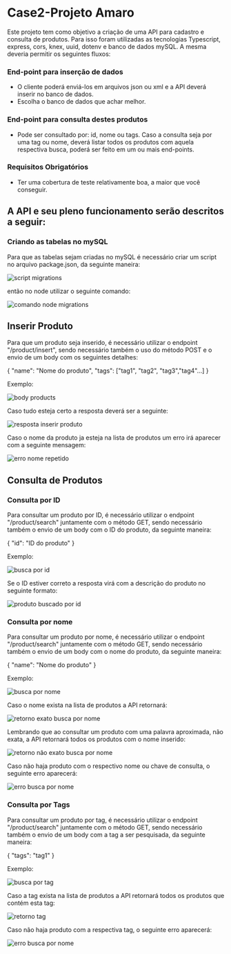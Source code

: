 # Case2-Projeto Amaro

Este projeto tem como objetivo a criação de uma API para cadastro e consulta de produtos. Para isso foram utilizadas as tecnologias Typescript, express, cors, knex, uuid, dotenv e banco de dados mySQL. A mesma deveria permitir os seguintes fluxos:

### End-point para inserção de dados
- O cliente poderá enviá-los em arquivos json ou xml e a API deverá inserir no banco de dados.
- Escolha o banco de dados que achar melhor.

### End-point para consulta destes produtos
- Pode ser consultado por: id, nome ou tags. Caso a consulta seja por uma tag ou nome, deverá listar todos os produtos com aquela respectiva busca, poderá ser feito em um ou mais end-points.

### Requisitos Obrigatórios
- Ter uma cobertura de teste relativamente boa, a maior que você conseguir.

## A API e seu pleno funcionamento serão descritos a seguir:

### Criando as tabelas no mySQL

Para que as tabelas sejam criadas no mySQL é necessário criar um script no arquivo package.json, da seguinte maneira:

![script migrations](https://user-images.githubusercontent.com/91218096/161898130-819281ad-8ecd-41e7-9b8c-0b59edfdd1fa.png)

então no node utilizar o seguinte comando:

![comando node migrations](https://user-images.githubusercontent.com/91218096/161898332-3794e466-5a77-4ac0-9501-bd440ab8a0ab.png)


## Inserir Produto

Para que um produto seja inserido, é necessário utilizar o endpoint "/product/insert", sendo necessário também o uso do método POST e o envio de um body com os seguintes detalhes: 

{
    "name": "Nome do produto",
    "tags": ["tag1", "tag2", "tag3","tag4"...]
}

Exemplo:

![body products](https://user-images.githubusercontent.com/91218096/161892396-cc857032-688f-46c4-874e-ef5c13d496b8.png)

Caso tudo esteja certo a resposta deverá ser a seguinte:

![resposta inserir produto](https://user-images.githubusercontent.com/91218096/161892683-02db41df-fd95-4731-b41a-483b46983149.png)

Caso o nome da produto ja esteja na lista de produtos um erro irá aparecer com a seguinte mensagem:

![erro nome repetido](https://user-images.githubusercontent.com/91218096/161894044-7c653fa8-e261-454f-86e3-199a82fe7b7d.png)

## Consulta de Produtos
### Consulta por ID

Para consultar um produto por ID, é necessário utilizar o endpoint "/product/search" juntamente com o método GET, sendo necessário também o envio de um body com o ID do produto, da seguinte maneira:

{
    "id": "ID do produto"
}

Exemplo:

![busca por id](https://user-images.githubusercontent.com/91218096/161895973-a1437e03-736a-4697-97ee-4ebeb645ea1b.png)

Se o ID estiver correto a resposta virá com a descrição do produto no seguinte formato:

![produto buscado por id](https://user-images.githubusercontent.com/91218096/161896085-648014c1-82c3-47c2-a014-6567508efd89.png)

### Consulta por nome
Para consultar um produto por nome, é necessário utilizar o endpoint "/product/search" juntamente com o método GET, sendo necessário também o envio de um body com o nome do produto, da seguinte maneira:

{
    "name": "Nome do produto"
}

Exemplo:

![busca por nome](https://user-images.githubusercontent.com/91218096/161896640-54a7a446-aa78-4d98-8a0c-f551ae4f3345.png)

Caso o nome exista na lista de produtos a API retornará:

![retorno exato busca por nome](https://user-images.githubusercontent.com/91218096/161896833-a9ef99c1-f745-4506-b245-12f55fb08204.png)

Lembrando que ao consultar um produto com uma palavra aproximada, não exata, a API retornará todos os produtos com o nome inserido:

![retorno não exato busca por nome](https://user-images.githubusercontent.com/91218096/161896928-ace4e4d3-4768-4055-bec8-db4fe6b5ba9f.png)

Caso não haja produto com o respectivo nome ou chave de consulta, o seguinte erro aparecerá:

![erro busca por nome](https://user-images.githubusercontent.com/91218096/161897054-a1ae0373-1162-4ee6-aabc-79ebd0d7211e.png)

### Consulta por Tags
Para consultar um produto por tag, é necessário utilizar o endpoint "/product/search" juntamente com o método GET, sendo necessário também o envio de um body com a tag a ser pesquisada, da seguinte maneira:

{
    "tags": "tag1"
}

Exemplo:

![busca por tag](https://user-images.githubusercontent.com/91218096/161897254-a64fe921-5d6a-4e72-a325-4089870cc9e1.png)

Caso a tag exista na lista de produtos a API retornará todos os produtos que contém esta tag:

![retorno tag](https://user-images.githubusercontent.com/91218096/161897481-84eae5bd-a193-49e2-9fb4-e6527829bbbc.png)


Caso não haja produto com a respectiva tag, o seguinte erro aparecerá:

![erro busca por nome](https://user-images.githubusercontent.com/91218096/161897054-a1ae0373-1162-4ee6-aabc-79ebd0d7211e.png)




